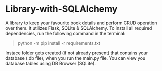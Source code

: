 # Library-with-SQLAlchemy
A library to keep your favourite book details and perform CRUD operation over them. It utilizes Flask, SQLite &amp; SQLAlchemy.
To install all required dependencies, run the following command in the terminal:
> python -m pip install -r requirements.txt

Instace folder gets created (if not already present) that contains your database (.db file), when you run the main.py file.
You can view you database tables using DB Browser (SQLite).
